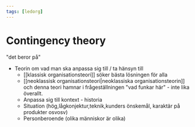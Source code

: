 ```yaml
---
tags: [ledorg]
---
```

# Contingency theory
"det beror på"

  - Teorin om vad man ska anpassa sig till / ta hänsyn till
	  - [[klassisk organisationsteori]] söker bästa lösningen för alla
	  - [[neoklassisk organisationsteori|neoklassiska organisationsteorin]] och denna teori hamnar i frågeställningen "vad funkar här" - inte lika överallt.
	  - Anpassa sig till kontext - historia
	  - Situation (hög,lågkonjektur,teknik,kunders önskemål, karaktär på produkter osvosv)
	  - Personberoende (olika människor är olika)